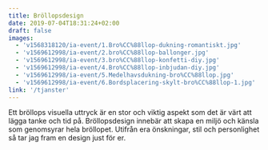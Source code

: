 ```yaml
---
title: Bröllopsdesign
date: 2019-07-04T18:31:24+02:00
draft: false
images:
  - 'v1568318120/ia-event/1.Bro%CC%88llop-dukning-romantiskt.jpg'
  - 'v1569612998/ia-event/2.bro%CC%88llop-ballonger.jpg'
  - 'v1569612998/ia-event/3.bro%CC%88llop-konfetti-diy.jpg'
  - 'v1569612998/ia-event/4.Bro%CC%88llop-inbjudan-diy.jpg'
  - 'v1569612998/ia-event/5.Medelhavsdukning-bro%CC%88llop.jpg'
  - 'v1569612998/ia-event/6.Bordsplacering-skylt-bro%CC%88llop-1.jpg'
link: '/tjanster'
---
```


Ett bröllops visuella uttryck är en stor och viktig aspekt som det är värt att
lägga tanke och tid på. Bröllopsdesign innebär att skapa en miljö och känsla som
genomsyrar hela bröllopet. Utifrån era önskningar, stil och personlighet så tar
jag fram en design just för er.
